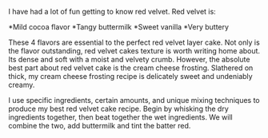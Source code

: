 
I have had a lot of fun getting to know red velvet. Red velvet is:

*Mild cocoa flavor
*Tangy buttermilk
*Sweet vanilla
*Very buttery

These 4 flavors are essential to the perfect red velvet layer cake. Not only is the flavor outstanding, red velvet cakes texture is worth writing home about. Its dense and soft with a moist and velvety crumb. However, the absolute best part about red velvet cake is the cream cheese frosting. Slathered on thick, my cream cheese frosting recipe is delicately sweet and undeniably creamy.
                  
I use specific ingredients, certain amounts, and unique mixing techniques to produce my best red velvet cake recipe. Begin by whisking the dry ingredients together, then beat together the wet ingredients. We will combine the two, add buttermilk and tint the batter red.

